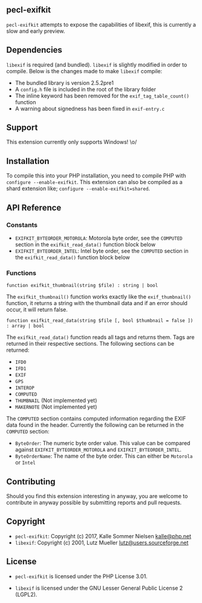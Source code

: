 ## pecl-exifkit

`pecl-exifkit` attempts to expose the capabilities of libexif, this is currently a slow and early preview.

## Dependencies

`libexif` is required (and bundled). `libexif` is slightly modified in order to compile. Below is the changes made to make `libexif` compile:

 * The bundled library is version 2.5.2pre1
 * A `config.h` file is included in the root of the library folder
 * The inline keyword has been removed for the `exif_tag_table_count()` function
 * A warning about signedness has been fixed in `exif-entry.c`

## Support

This extension currently only supports Windows! \o/

## Installation

To compile this into your PHP installation, you need to compile PHP with `configure --enable-exifkit`. This extension can also be compiled as a shard extension like; `configure --enable-exifkit=shared`.

## API Reference

### Constants

 * `EXIFKIT_BYTEORDER_MOTOROLA`: Motorola byte order, see the `COMPUTED` section in the `exifkit_read_data()` function block below
 * `EXIFKIT_BYTEORDER_INTEL`: Intel byte order, see the `COMPUTED` section in the `exifkit_read_data()` function block below

### Functions

```
function exifkit_thumbnail(string $file) : string | bool
```

The `exifkit_thumbnail()` function works exactly like the `exif_thumbnail()` function, it returns a string with the thumbnail data and if an error should occur, it will return false. 

```
function exifkit_read_data(string $file [, bool $thumbnail = false ]) : array | bool
```

The `exifkit_read_data()` function reads all tags and returns them. Tags are returned in their respective sections. The following sections can be returned:

 * `IFD0`
 * `IFD1`
 * `EXIF`
 * `GPS`
 * `INTEROP`
 * `COMPUTED`
 * `THUMBNAIL` (Not implemented yet)
 * `MAKERNOTE` (Not implemented yet)

 The `COMPUTED` section contains computed information regarding the EXIF data found in the header. Currently the following can be returned in the `COMPUTED` section:

 * `ByteOrder`: The numeric byte order value. This value can be compared against `EXIFKIT_BYTEORDER_MOTOROLA` and `EXIFKIT_BYTEORDER_INTEL`.
 * `ByteOrderName`: The name of the byte order. This can either be `Motorola` or `Intel`

## Contributing

Should you find this extension interesting in anyway, you are welcome to contribute in anyway possible by submitting reports and pull requests.

## Copyright

 * `pecl-exifkit`: Copyright (c) 2017, Kalle Sommer Nielsen <kalle@php.net>
 * `libexif`: Copyright (c) 2001, Lutz Mueller <lutz@users.sourceforge.net>

## License

 * `pecl-exifkit` is licensed under the PHP License 3.01.

 * `libexif` is licensed under the GNU Lesser General Public License 2 (LGPL2).
